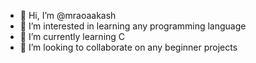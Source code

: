 - 👋 Hi, I’m @mraoaakash
- 👀 I’m interested in learning any programming language
- 🌱 I’m currently learning C
- 💞️ I’m looking to collaborate on any beginner projects 

<!---
mraoaakash/mraoaakash is a ✨ special ✨ repository because its `README.md` (this file) appears on your GitHub profile.
You can click the Preview link to take a look at your changes.
--->
